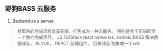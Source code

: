 ## 野狗BASS 云服务
1. Backend as a server.
  > 将繁杂的后端流程及高花销，打包成为一种云服务。
  特别适合于前端同学一个独立完成项目。
  JS FullStack react native ios,
  android,BASS 解决数据储存，JS VUE，
  REACT 前端组件。
  后端储存 抽象成一个sdk